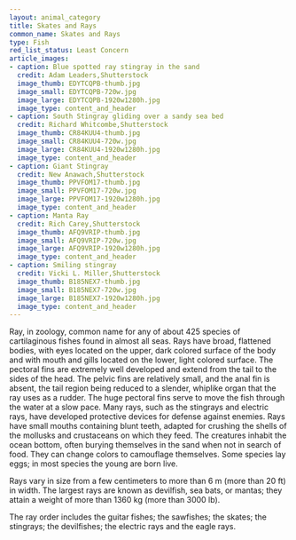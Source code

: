 ```yaml
---
layout: animal_category
title: Skates and Rays
common_name: Skates and Rays
type: Fish
red_list_status: Least Concern
article_images:
- caption: Blue spotted ray stingray in the sand
  credit: Adam Leaders,Shutterstock
  image_thumb: EDYTCQPB-thumb.jpg
  image_small: EDYTCQPB-720w.jpg
  image_large: EDYTCQPB-1920w1280h.jpg
  image_type: content_and_header
- caption: South Stingray gliding over a sandy sea bed
  credit: Richard Whitcombe,Shutterstock
  image_thumb: CR84KUU4-thumb.jpg
  image_small: CR84KUU4-720w.jpg
  image_large: CR84KUU4-1920w1280h.jpg
  image_type: content_and_header
- caption: Giant Stingray
  credit: New Anawach,Shutterstock
  image_thumb: PPVFOM17-thumb.jpg
  image_small: PPVFOM17-720w.jpg
  image_large: PPVFOM17-1920w1280h.jpg
  image_type: content_and_header
- caption: Manta Ray
  credit: Rich Carey,Shutterstock
  image_thumb: AFQ9VRIP-thumb.jpg
  image_small: AFQ9VRIP-720w.jpg
  image_large: AFQ9VRIP-1920w1280h.jpg
  image_type: content_and_header
- caption: Smiling stingray
  credit: Vicki L. Miller,Shutterstock
  image_thumb: B185NEX7-thumb.jpg
  image_small: B185NEX7-720w.jpg
  image_large: B185NEX7-1920w1280h.jpg
  image_type: content_and_header
---
```


Ray, in zoology, common name for any of about 425 species of cartilaginous fishes found in almost all seas. Rays have broad, flattened bodies, with eyes located on the upper, dark colored surface of the body and with mouth and gills located on the lower, light colored surface. The pectoral fins are extremely well developed and extend from the tail to the sides of the head. The pelvic fins are relatively small, and the anal fin is absent, the tail region being reduced to a slender, whiplike organ that the ray uses as a rudder. The huge pectoral fins serve to move the fish through the water at a slow pace. Many rays, such as the stingrays and electric rays, have developed protective devices for defense against enemies. Rays have small mouths containing blunt teeth, adapted for crushing the shells of the mollusks and crustaceans on which they feed. The creatures inhabit the ocean bottom, often burying themselves in the sand when not in search of food. They can change colors to camouflage themselves. Some species lay eggs; in most species the young are born live.

Rays vary in size from a few centimeters to more than 6 m (more than 20 ft) in width. The largest rays are known as devilfish, sea bats, or mantas; they attain a weight of more than 1360 kg (more than 3000 lb).

The ray order includes the guitar fishes; the sawfishes; the skates; the stingrays; the devilfishes; the electric rays and the eagle rays.